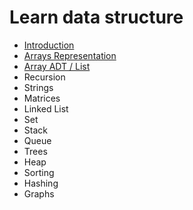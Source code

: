 # Learn data structure

* [Introduction](docs/introduction.md)
* [Arrays Representation](docs/arrays-representation.md)
* [Array ADT / List](docs/array-adt.md)
* Recursion
* Strings
* Matrices
* Linked List
* Set
* Stack
* Queue
* Trees
* Heap
* Sorting
* Hashing
* Graphs




